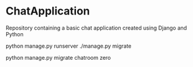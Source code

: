 # ChatApplication
Repository containing a basic chat application created using Django and Python


python manage.py runserver
./manage.py migrate

python manage.py migrate chatroom zero 
